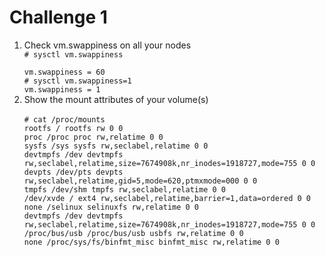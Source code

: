 <h1>Challenge 1</h1>

<ol>
<li> Check vm.swappiness on all your nodes  
<code>
# sysctl vm.swappiness  <br/>
vm.swappiness = 60  
# sysctl vm.swappiness=1  
vm.swappiness = 1
</code>
</li>


<li>
Show the mount attributes of your volume(s) <br/>
<code>
# cat /proc/mounts  
rootfs / rootfs rw 0 0  
proc /proc proc rw,relatime 0 0  
sysfs /sys sysfs rw,seclabel,relatime 0 0  
devtmpfs /dev devtmpfs rw,seclabel,relatime,size=7674908k,nr_inodes=1918727,mode=755 0 0  
devpts /dev/pts devpts rw,seclabel,relatime,gid=5,mode=620,ptmxmode=000 0 0  
tmpfs /dev/shm tmpfs rw,seclabel,relatime 0 0  
/dev/xvde / ext4 rw,seclabel,relatime,barrier=1,data=ordered 0 0  
none /selinux selinuxfs rw,relatime 0 0  
devtmpfs /dev devtmpfs rw,seclabel,relatime,size=7674908k,nr_inodes=1918727,mode=755 0 0  
/proc/bus/usb /proc/bus/usb usbfs rw,relatime 0 0  
none /proc/sys/fs/binfmt_misc binfmt_misc rw,relatime 0 0  
</code>
</li>

</ol>
